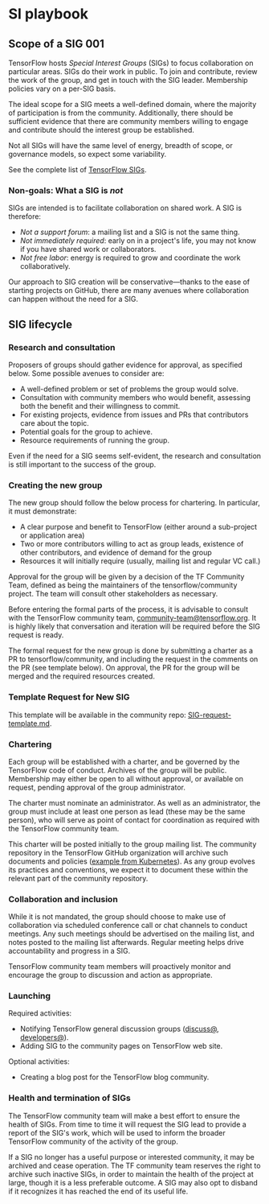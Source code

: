 # SI playbook

## Scope of a SIG 001

TensorFlow hosts *Special Interest Groups* (SIGs) to focus collaboration on particular areas. SIGs do their work in public. To join and contribute, review the work of the group, and get in touch with the SIG leader. Membership policies vary on a per-SIG basis.

The ideal scope for a SIG meets a well-defined domain, where the majority of
participation is from the community. Additionally, there should be
sufficient evidence that there are community members willing to engage and
contribute should the interest group be established.

Not all SIGs will have the same level of energy, breadth of scope, or governance
models, so expect some variability.

See the complete list of [TensorFlow SIGs](https://github.com/tensorflow/community/tree/master/sigs).

### Non-goals: What a SIG is *not*

SIGs are intended is to facilitate collaboration on shared work. A SIG is
therefore:

*   *Not a support forum*: a mailing list and a SIG is not the same thing.
*   *Not immediately required*: early on in a project's life, you may not know
    if you have shared work or collaborators.
*   *Not free labor*: energy is required to grow and coordinate the work
    collaboratively.
    
Our approach to SIG creation will be conservative—thanks to the ease of starting projects on GitHub, there are many avenues where collaboration can happen without the need for a SIG.


## SIG lifecycle

### Research and consultation

Proposers of groups should gather evidence for approval, as specified below.
Some possible avenues to consider are:

*   A well-defined problem or set of problems the group would solve.
*   Consultation with community members who would benefit, assessing both the
    benefit and their willingness to commit.
*   For existing projects, evidence from issues and PRs that contributors care
    about the topic.
*   Potential goals for the group to achieve.
*   Resource requirements of running the group.

Even if the need for a SIG seems self-evident, the research and consultation is
still important to the success of the group.

### Creating the new group

The new group should follow the below process for chartering. In particular, it
must demonstrate:

*   A clear purpose and benefit to TensorFlow (either around a sub-project or
    application area)
*   Two or more contributors willing to act as group leads, existence of other
    contributors, and evidence of demand for the group
*   Resources it will initially require (usually, mailing list and regular VC
    call.) 

Approval for the group will be given by a decision of the TF Community Team,
defined as being the maintainers of the tensorflow/community project. The team
will consult other stakeholders as necessary.

Before entering the formal parts of the process, it is advisable to consult with
the TensorFlow community team, community-team@tensorflow.org. It is highly
likely that conversation and iteration will be required before the SIG request
is ready.

The formal request for the new group is done by submitting a charter as a PR to
tensorflow/community, and including the request in the comments on the PR (see
template below). On approval, the PR for the group will be merged and the
required resources created.

### Template Request for New SIG

This template will be available in the community repo:
[SIG-request-template.md](https://github.com/tensorflow/community/blob/master/governance/SIG-request-template.md).

### Chartering

Each group will be established with a charter, and be governed by the TensorFlow
code of conduct. Archives of the group will be public. Membership may either be
open to all without approval, or available on request, pending approval of the
group administrator.

The charter must nominate an administrator. As well as an administrator, the
group must include at least one person as lead (these may be the same person),
who will serve as point of contact for coordination as required with the TensorFlow
community team.

This charter will be posted initially to the group mailing list. The community
repository in the TensorFlow GitHub organization will archive such documents and
policies ([example from Kubernetes](https://github.com/kubernetes/community)).
As any group evolves its practices and conventions, we expect it to document
these within the relevant part of the community repository.

### Collaboration and inclusion

While it is not mandated, the group should choose to make use of collaboration
via scheduled conference call or chat channels to conduct meetings. Any such
meetings should be advertised on the mailing list, and notes posted to the
mailing list afterwards. Regular meeting helps drive accountability and progress
in a SIG.

TensorFlow community team members will proactively monitor and encourage the
group to discussion and action as appropriate.

### Launching

Required activities:

*   Notifying TensorFlow general discussion groups
    ([discuss@](https://groups.google.com/a/tensorflow.org/forum/#!forum/discuss),
    [developers@](https://groups.google.com/a/tensorflow.org/forum/#!forum/developers)).
*   Adding SIG to the community pages on TensorFlow web site. 

Optional activities:

*   Creating a blog post for the TensorFlow blog community.

### Health and termination of SIGs

The TensorFlow community team will make a best effort to ensure the health of
SIGs. From time to time it will request the SIG lead to provide a report of the
SIG's work, which will be used to inform the broader TensorFlow community of the
activity of the group.

If a SIG no longer has a useful purpose or interested community, it may be
archived and cease operation. The TF community team reserves the right to
archive such inactive SIGs, in order to maintain the health of the project at
large, though it is a less preferable outcome. A SIG may also opt to disband if
it recognizes it has reached the end of its useful life.
